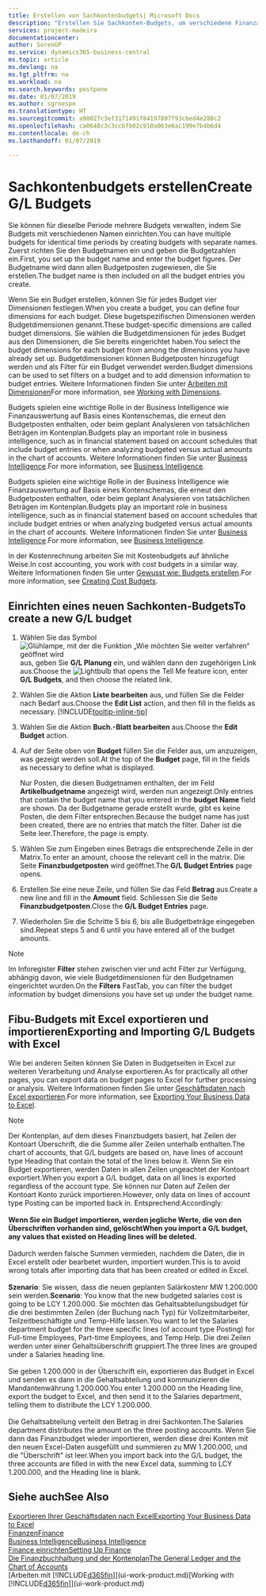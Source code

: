 ```yaml
---
title: Erstellen von Sachkontenbudgets| Microsoft Docs
description: "Erstellen Sie Sachkonten-Budgets, um verschiedene Finanzaktivitäten zu prognostizieren und Dimensionen zu den einzelnen Intelligence-Zwecken zuzuordnen."
services: project-madeira
documentationcenter: 
author: SorenGP
ms.service: dynamics365-business-central
ms.topic: article
ms.devlang: na
ms.tgt_pltfrm: na
ms.workload: na
ms.search.keywords: postpone
ms.date: 01/07/2019
ms.author: sgroespe
ms.translationtype: HT
ms.sourcegitcommit: a98027c3ef3171491f84197897f93cbed4e288c2
ms.openlocfilehash: ca0648c3c3ccbfb02c910a063e6ac199e7b4b6d4
ms.contentlocale: de-ch
ms.lasthandoff: 01/07/2019

---
```

# <a name="create-gl-budgets"></a><span data-ttu-id="f5781-103">Sachkontenbudgets erstellen</span><span class="sxs-lookup"><span data-stu-id="f5781-103">Create G/L Budgets</span></span>
<span data-ttu-id="f5781-104">Sie können für dieselbe Periode mehrere Budgets verwalten, indem Sie Budgets mit verschiedenen Namen einrichten.</span><span class="sxs-lookup"><span data-stu-id="f5781-104">You can have multiple budgets for identical time periods by creating budgets with separate names.</span></span> <span data-ttu-id="f5781-105">Zuerst richten Sie den Budgetnamen ein und geben die Budgetzahlen ein.</span><span class="sxs-lookup"><span data-stu-id="f5781-105">First, you set up the budget name and enter the budget figures.</span></span> <span data-ttu-id="f5781-106">Der Budgetname wird dann allen Budgetposten zugewiesen, die Sie erstellen.</span><span class="sxs-lookup"><span data-stu-id="f5781-106">The budget name is then included on all the budget entries you create.</span></span>  

 <span data-ttu-id="f5781-107">Wenn Sie ein Budget erstellen, können Sie für jedes Budget vier Dimensionen festlegen.</span><span class="sxs-lookup"><span data-stu-id="f5781-107">When you create a budget, you can define four dimensions for each budget.</span></span> <span data-ttu-id="f5781-108">Diese bugetspezifischen Dimensionen werden Budgetdimensionen genannt.</span><span class="sxs-lookup"><span data-stu-id="f5781-108">These budget-specific dimensions are called budget dimensions.</span></span> <span data-ttu-id="f5781-109">Sie wählen die Budgetdimensionen für jedes Budget aus den Dimensionen, die Sie bereits eingerichtet haben.</span><span class="sxs-lookup"><span data-stu-id="f5781-109">You select the budget dimensions for each budget from among the dimensions you have already set up.</span></span> <span data-ttu-id="f5781-110">Budgetdimensionen können Budgetposten hinzugefügt werden und als Filter für ein Budget verwendet werden.</span><span class="sxs-lookup"><span data-stu-id="f5781-110">Budget dimensions can be used to set filters on a budget and to add dimension information to budget entries.</span></span> <span data-ttu-id="f5781-111">Weitere Informationen finden Sie unter [Arbeiten mit Dimensionen](finance-dimensions.md)</span><span class="sxs-lookup"><span data-stu-id="f5781-111">For more information, see [Working with Dimensions](finance-dimensions.md).</span></span>

 <span data-ttu-id="f5781-112">Budgets spielen eine wichtige Rolle in der Business Intelligence wie Finanzauswertung auf Basis eines Kontenschemas, die erneut den Budgetposten enthalten, oder beim geplant Analysieren von tatsächlichen Beträgen im Kontenplan.</span><span class="sxs-lookup"><span data-stu-id="f5781-112">Budgets play an important role in business intelligence, such as in financial statement based on account schedules that include budget entries or when analyzing budgeted versus actual amounts in the chart of accounts.</span></span> <span data-ttu-id="f5781-113">Weitere Informationen finden Sie unter [Business Intelligence](bi.md).</span><span class="sxs-lookup"><span data-stu-id="f5781-113">For more information, see [Business Intelligence](bi.md).</span></span>

 <span data-ttu-id="f5781-114">Budgets spielen eine wichtige Rolle in der Business Intelligence wie Finanzauswertung auf Basis eines Kontenschemas, die erneut den Budgetposten enthalten, oder beim geplant Analysieren von tatsächlichen Beträgen im Kontenplan.</span><span class="sxs-lookup"><span data-stu-id="f5781-114">Budgets play an important role in business intelligence, such as in financial statement based on account schedules that include budget entries or when analyzing budgeted versus actual amounts in the chart of accounts.</span></span> <span data-ttu-id="f5781-115">Weitere Informationen finden Sie unter [Business Intelligence](bi.md).</span><span class="sxs-lookup"><span data-stu-id="f5781-115">For more information, see [Business Intelligence](bi.md).</span></span>

<span data-ttu-id="f5781-116">In der Kostenrechnung arbeiten Sie mit Kostenbudgets auf ähnliche Weise.</span><span class="sxs-lookup"><span data-stu-id="f5781-116">In cost accounting, you work with cost budgets in a similar way.</span></span> <span data-ttu-id="f5781-117">Weitere Informationen finden Sie unter [Gewusst wie: Budgets erstellen](finance-create-cost-budgets.md).</span><span class="sxs-lookup"><span data-stu-id="f5781-117">For more information, see [Creating Cost Budgets](finance-create-cost-budgets.md).</span></span>    

## <a name="to-create-a-new-gl-budget"></a><span data-ttu-id="f5781-118">Einrichten eines neuen Sachkonten-Budgets</span><span class="sxs-lookup"><span data-stu-id="f5781-118">To create a new G/L budget</span></span>  
1. <span data-ttu-id="f5781-119">Wählen Sie das Symbol ![Glühlampe, mit der die Funktion „Wie möchten Sie weiter verfahren“ geöffnet wird](media/ui-search/search_small.png "Wie möchten Sie weiter verfahren?") aus, geben Sie **G/L Planung** ein, und wählen dann den zugehörigen Link aus.</span><span class="sxs-lookup"><span data-stu-id="f5781-119">Choose the ![Lightbulb that opens the Tell Me feature](media/ui-search/search_small.png "Tell me what you want to do") icon, enter **G/L Budgets**, and then choose the related link.</span></span>  
2. <span data-ttu-id="f5781-120">Wählen Sie die Aktion **Liste bearbeiten** aus, und füllen Sie die Felder nach Bedarf aus.</span><span class="sxs-lookup"><span data-stu-id="f5781-120">Choose the **Edit List** action, and then fill in the fields as necessary.</span></span> [!INCLUDE[tooltip-inline-tip](includes/tooltip-inline-tip_md.md)]  
3. <span data-ttu-id="f5781-121">Wählen Sie die Aktion **Buch.-Blatt bearbeiten** aus.</span><span class="sxs-lookup"><span data-stu-id="f5781-121">Choose the **Edit Budget** action.</span></span>
4. <span data-ttu-id="f5781-122">Auf der Seite oben von **Budget** füllen Sie die Felder aus, um anzuzeigen, was gezeigt werden soll.</span><span class="sxs-lookup"><span data-stu-id="f5781-122">At the top of the **Budget** page, fill in the fields as necessary to define what is displayed.</span></span>  

    <span data-ttu-id="f5781-123">Nur Posten, die diesen Budgetnamen enthalten, der im Feld **Artikelbudgetname** angezeigt wird, werden nun angezeigt.</span><span class="sxs-lookup"><span data-stu-id="f5781-123">Only entries that contain the budget name that you entered in the **budget Name** field are shown.</span></span> <span data-ttu-id="f5781-124">Da der Budgetname gerade erstellt wurde, gibt es keine Posten, die dem Filter entsprechen.</span><span class="sxs-lookup"><span data-stu-id="f5781-124">Because the budget name has just been created, there are no entries that match the filter.</span></span> <span data-ttu-id="f5781-125">Daher ist die Seite leer.</span><span class="sxs-lookup"><span data-stu-id="f5781-125">Therefore, the page is empty.</span></span>  
5. <span data-ttu-id="f5781-126">Wählen Sie zum Eingeben eines Betrags die entsprechende Zelle in der Matrix.</span><span class="sxs-lookup"><span data-stu-id="f5781-126">To enter an amount, choose the relevant cell in the matrix.</span></span> <span data-ttu-id="f5781-127">Die Seite **Finanzbudgetposten** wird geöffnet.</span><span class="sxs-lookup"><span data-stu-id="f5781-127">The **G/L Budget Entries** page opens.</span></span>  
6. <span data-ttu-id="f5781-128">Erstellen Sie eine neue Zeile, und füllen Sie das Feld **Betrag** aus.</span><span class="sxs-lookup"><span data-stu-id="f5781-128">Create a new line and fill in the **Amount** field.</span></span> <span data-ttu-id="f5781-129">Schliessen Sie die Seite **Finanzbudgetposten**.</span><span class="sxs-lookup"><span data-stu-id="f5781-129">Close the **G/L Budget Entries** page.</span></span>  
7. <span data-ttu-id="f5781-130">Wiederholen Sie die Schritte 5 bis 6, bis alle Budgetbeträge eingegeben sind.</span><span class="sxs-lookup"><span data-stu-id="f5781-130">Repeat steps 5 and 6 until you have entered all of the budget amounts.</span></span>  

> [!NOTE]  
>  <span data-ttu-id="f5781-131">Im Inforegister  **Filter** stehen zwischen vier und acht Filter zur Verfügung, abhängig davon, wie viele  Budgetdimensionen für den Budgetnamen eingerichtet wurden.</span><span class="sxs-lookup"><span data-stu-id="f5781-131">On the **Filters** FastTab, you can filter the budget information by budget dimensions you have set up under the budget name.</span></span>

## <a name="exporting-and-importing-gl-budgets-with-excel"></a><span data-ttu-id="f5781-132">Fibu-Budgets mit Excel exportieren und importieren</span><span class="sxs-lookup"><span data-stu-id="f5781-132">Exporting and Importing G/L Budgets with Excel</span></span>
<span data-ttu-id="f5781-133">Wie bei anderen Seiten können Sie Daten in Budgetseiten in Excel zur weiteren Verarbeitung und Analyse exportieren.</span><span class="sxs-lookup"><span data-stu-id="f5781-133">As for practically all other pages, you can export data on budget pages to Excel for further processing or analysis.</span></span> <span data-ttu-id="f5781-134">Weitere Informationen finden Sie unter [Geschäftsdaten nach Excel exportieren](about-export-data.md).</span><span class="sxs-lookup"><span data-stu-id="f5781-134">For more information, see [Exporting Your Business Data to Excel](about-export-data.md).</span></span>

> [!NOTE]
> <span data-ttu-id="f5781-135">Der Kontenplan, auf dem dieses Finanzbudgets basiert, hat Zeilen der Kontoart Überschrift, die die Summe aller Zeilen unterhalb enthalten.</span><span class="sxs-lookup"><span data-stu-id="f5781-135">The chart of accounts, that G/L budgets are based on, have lines of account type Heading that contain the total of the lines below it.</span></span> <span data-ttu-id="f5781-136">Wenn Sie ein Budget  exportieren, werden Daten in allen Zeilen ungeachtet der Kontoart exportiert.</span><span class="sxs-lookup"><span data-stu-id="f5781-136">When you export a G/L budget, data on all lines is exported regardless of the account type.</span></span> <span data-ttu-id="f5781-137">Sie können nur Daten auf Zeilen der Kontoart Konto zurück importieren.</span><span class="sxs-lookup"><span data-stu-id="f5781-137">However, only data on lines of account type Posting can be imported back in.</span></span> <span data-ttu-id="f5781-138">Entsprechend:</span><span class="sxs-lookup"><span data-stu-id="f5781-138">Accordingly:</span></span> <br /><br /> <span data-ttu-id="f5781-139">**Wenn Sie ein Budget importieren, werden jegliche Werte, die von den Überschriften vorhanden sind, gelöscht**</span><span class="sxs-lookup"><span data-stu-id="f5781-139">**When you import a G/L budget, any values that existed on Heading lines will be deleted.**</span></span> <br /><br /> <span data-ttu-id="f5781-140">Dadurch werden falsche Summen vermieden, nachdem die Daten, die in Excel erstellt oder bearbetet wurden, importiert wurden.</span><span class="sxs-lookup"><span data-stu-id="f5781-140">This is to avoid wrong totals after importing data that has been created or edited in Excel.</span></span><br /><br /> <span data-ttu-id="f5781-141">**Szenario**: Sie wissen, dass die neuen geplanten Salärkostenr MW 1.200.000 sein werden.</span><span class="sxs-lookup"><span data-stu-id="f5781-141">**Scenario**: You know that the new budgeted salaries cost is going to be LCY 1.200.000.</span></span> <span data-ttu-id="f5781-142">Sie möchten das Gehaltsabteilungsbudget für die drei bestimmten Zeilen (der Buchung nach Typ) für Vollzeitmitarbeiter, Teilzeitbeschäftigte und Temp-Hilfe lassen.</span><span class="sxs-lookup"><span data-stu-id="f5781-142">You want to let the Salaries department budget for the three specific lines (of account type Posting) for Full-time Employees, Part-time Employees, and Temp Help.</span></span> <span data-ttu-id="f5781-143">Die drei Zeilen werden unter einer Gehaltsüberschrift gruppiert.</span><span class="sxs-lookup"><span data-stu-id="f5781-143">The three lines are grouped under a Salaries heading line.</span></span><br /><br /><span data-ttu-id="f5781-144">Sie geben 1.200.000 in der Überschrift ein, exportieren das Budget in Excel und senden es dann in die Gehaltsabteilung und kommunizieren die Mandantenwährung 1.200.000.</span><span class="sxs-lookup"><span data-stu-id="f5781-144">You enter 1.200.000 on the Heading line, export the budget to Excel, and then send it to the Salaries department, telling them to distribute the LCY 1.200.000.</span></span><br /><br /> <span data-ttu-id="f5781-145">Die Gehaltsabteilung verteilt den Betrag in drei Sachkonten.</span><span class="sxs-lookup"><span data-stu-id="f5781-145">The Salaries department distributes the amount on the three posting accounts.</span></span> <span data-ttu-id="f5781-146">Wenn Sie dann das Finanzbudget wieder importieren, werden diese drei Konten mit den neuen Excel-Daten ausgefüllt und summieren zu MW 1.200.000, und die "Überschrift" ist leer.</span><span class="sxs-lookup"><span data-stu-id="f5781-146">When you import back into the G/L budget, the three accounts are filled in with the new Excel data, summing to LCY 1.200.000, and the Heading line is blank.</span></span>

## <a name="see-also"></a><span data-ttu-id="f5781-147">Siehe auch</span><span class="sxs-lookup"><span data-stu-id="f5781-147">See Also</span></span>
[<span data-ttu-id="f5781-148">Exportieren Ihrer Geschäftsdaten nach Excel</span><span class="sxs-lookup"><span data-stu-id="f5781-148">Exporting Your Business Data to Excel</span></span>](about-export-data.md)  
[<span data-ttu-id="f5781-149">Finanzen</span><span class="sxs-lookup"><span data-stu-id="f5781-149">Finance</span></span>](finance.md)  
[<span data-ttu-id="f5781-150">Business Intelligence</span><span class="sxs-lookup"><span data-stu-id="f5781-150">Business Intelligence</span></span>](bi.md)  
[<span data-ttu-id="f5781-151">Finance einrichten</span><span class="sxs-lookup"><span data-stu-id="f5781-151">Setting Up Finance</span></span>](finance-setup-finance.md)  
[<span data-ttu-id="f5781-152">Die Finanzbuchhaltung und der Kontenplan</span><span class="sxs-lookup"><span data-stu-id="f5781-152">The General Ledger and the Chart of Accounts</span></span>](finance-general-ledger.md)  
<span data-ttu-id="f5781-153">[Arbeiten mit [!INCLUDE[d365fin](includes/d365fin_md.md)]](ui-work-product.md)</span><span class="sxs-lookup"><span data-stu-id="f5781-153">[Working with [!INCLUDE[d365fin](includes/d365fin_md.md)]](ui-work-product.md)</span></span>  

